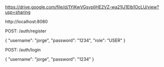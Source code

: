 
https://drive.google.com/file/d/1YiKwVGsvpIjHE2VZ-wa21IJ1Elb1OcLU/view?usp=sharing

http://localhost:8080
 
POST: /auth/register
 
{
  "username": "jorge",
  "password": "1234",
  "role": "USER"
}
 
POST: /auth/login
 
{
  "username": "jorge",
  "password": "1234"
}
